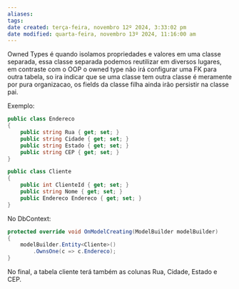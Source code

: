 ```yaml
---
aliases: 
tags: 
date created: terça-feira, novembro 12º 2024, 3:33:02 pm
date modified: quarta-feira, novembro 13º 2024, 11:16:00 am
---
```

Owned Types é quando isolamos propriedades e valores em uma classe separada, essa classe separada podemos reutilizar em diversos lugares, em contraste com o OOP o owned type não irá configurar uma FK para outra tabela, so ira indicar que se uma classe tem outra classe é meramente por pura organizacao, os fields da classe filha ainda irão persistir na classe pai.

Exemplo:

```cs
public class Endereco
{
    public string Rua { get; set; }
    public string Cidade { get; set; }
    public string Estado { get; set; }
    public string CEP { get; set; }
}

public class Cliente
{
    public int ClienteId { get; set; }
    public string Nome { get; set; }
    public Endereco Endereco { get; set; }
}
```

No DbContext:

```cs
protected override void OnModelCreating(ModelBuilder modelBuilder)
{
    modelBuilder.Entity<Cliente>()
        .OwnsOne(c => c.Endereco);
}
```

No final, a tabela cliente terá também as colunas Rua, Cidade, Estado e CEP.